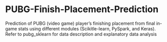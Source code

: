 # PUBG-Finish-Placement-Prediction
Prediction of PUBG (video game) player’s finishing placement from final in-game stats using different modules (Scikitle-learn, PySpark, and Keras).  
Refer to pubg_sklearn for data description and explanatory data analysis
